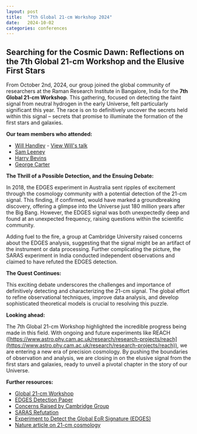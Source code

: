 ```yaml
---
layout: post
title:  "7th Global 21-cm Workshop 2024"
date:   2024-10-02 
categories: conferences
---
```


## Searching for the Cosmic Dawn: Reflections on the 7th Global 21-cm Workshop and the Elusive First Stars

From October 2nd, 2024, our group joined the global community of researchers at the Raman Research Institute in Bangalore, India for the **7th Global 21-cm Workshop**. This gathering, focused on detecting the faint signal from neutral hydrogen in the early Universe, felt particularly significant this year. The race is on to definitively uncover the secrets held within this signal – secrets that promise to illuminate the formation of the first stars and galaxies.

**Our team members who attended:**

* [Will Handley](/people/will-handley) - [View Will's talk](https://github.com/williamjameshandley/talks/tree/india_2024)
* [Sam Leeney](/people/sam-leeney)
* [Harry Bevins](/people/harry-bevins)
* [George Carter](/people/george-carter)

**The Thrill of a Possible Detection, and the Ensuing Debate:**

In 2018, the EDGES experiment in Australia sent ripples of excitement through the cosmology community with a potential detection of the 21-cm signal.  This finding, if confirmed, would have marked a groundbreaking discovery, offering a glimpse into the Universe just 180 million years after the Big Bang.  However, the EDGES signal was both unexpectedly deep and found at an unexpected frequency, raising questions within the scientific community. 

Adding fuel to the fire, a group at Cambridge University raised concerns about the EDGES analysis, suggesting that the signal might be an artifact of the instrument or data processing.  Further complicating the picture, the SARAS experiment in India conducted independent observations and claimed to have refuted the EDGES detection.

**The Quest Continues:**

This exciting debate underscores the challenges and importance of definitively detecting and characterizing the 21-cm signal.  The global effort to refine observational techniques, improve data analysis, and develop sophisticated theoretical models is crucial to resolving this puzzle.

**Looking ahead:**

The 7th Global 21-cm Workshop highlighted the incredible progress being made in this field.  With ongoing and future experiments like REACH ([https://www.astro.phy.cam.ac.uk/research/research-projects/reach](https://www.astro.phy.cam.ac.uk/research/research-projects/reach)), we are entering a new era of precision cosmology. By pushing the boundaries of observation and analysis, we are closing in on the elusive signal from the first stars and galaxies, ready to unveil a pivotal chapter in the story of our Universe.

**Further resources:**

* [Global 21-cm Workshop](https://sites.google.com/view/global-21-cm-workshop)
* [EDGES Detection Paper](https://www.nature.com/articles/nature25792)
* [Concerns Raised by Cambridge Group](https://arxiv.org/abs/1805.01421)
* [SARAS Refutation](https://iopscience.iop.org/article/10.3847/1538-4357/aabae1)
* [Experiment to Detect the Global EoR Signature (EDGES)](https://en.wikipedia.org/wiki/Experiment_to_Detect_the_Global_EoR_Signature)
* [Nature article on 21-cm cosmology](https://www.nature.com/articles/d44151-023-00183-0) 

